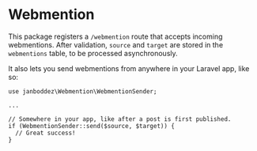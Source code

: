 # Webmention

This package registers a `/webmention` route that accepts incoming webmentions. After validation, `source` and `target` are stored in the `webmentions` table, to be processed asynchronously.

It also lets you send webmentions from anywhere in your Laravel app, like so:

```
use janboddez\Webmention\WebmentionSender;

...

// Somewhere in your app, like after a post is first published.
if (WebmentionSender::send($source, $target)) {
  // Great success!
}
```
